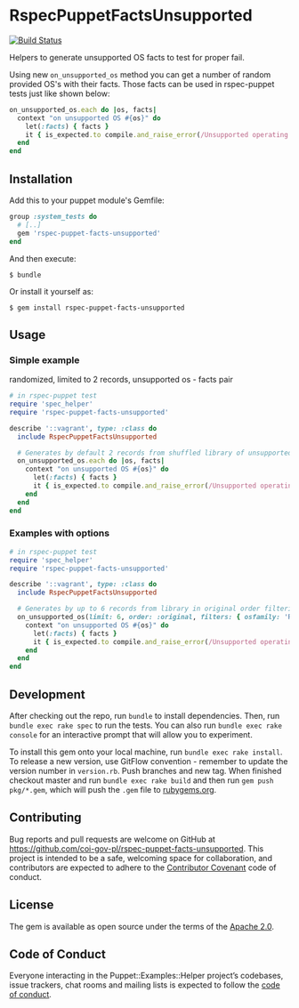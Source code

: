 # RspecPuppetFactsUnsupported

[![Build Status](https://travis-ci.org/coi-gov-pl/rspec-puppet-facts-unsupported.svg?branch=develop)](https://travis-ci.org/coi-gov-pl/rspec-puppet-facts-unsupported)

Helpers to generate unsupported OS facts to test for proper fail.

Using new `on_unsupported_os` method you can get a number of random provided OS's with their facts. Those facts can be used in rspec-puppet tests just like shown below:

```ruby
on_unsupported_os.each do |os, facts|
  context "on unsupported OS #{os}" do
    let(:facts) { facts }
    it { is_expected.to compile.and_raise_error(/Unsupported operating system/) }
  end
end
```

## Installation

Add this to your puppet module's Gemfile:

```ruby
group :system_tests do
  # [..]
  gem 'rspec-puppet-facts-unsupported'
end
```

And then execute:

    $ bundle

Or install it yourself as:

    $ gem install rspec-puppet-facts-unsupported

## Usage

### Simple example

randomized, limited to 2 records, unsupported os - facts pair

```ruby
# in rspec-puppet test
require 'spec_helper'
require 'rspec-puppet-facts-unsupported'

describe '::vagrant', type: :class do
  include RspecPuppetFactsUnsupported

  # Generates by default 2 records from shuffled library of unsupported OS's
  on_unsupported_os.each do |os, facts|
    context "on unsupported OS #{os}" do
      let(:facts) { facts }
      it { is_expected.to compile.and_raise_error(/Unsupported operating system/) }
    end
  end
end
```

### Examples with options

```ruby
# in rspec-puppet test
require 'spec_helper'
require 'rspec-puppet-facts-unsupported'

describe '::vagrant', type: :class do
  include RspecPuppetFactsUnsupported

  # Generates by up to 6 records from library in original order filtering to return only RedHat systems
  on_unsupported_os(limit: 6, order: :original, filters: { osfamily: 'RedHat' }).each do |os, facts|
    context "on unsupported OS #{os}" do
      let(:facts) { facts }
      it { is_expected.to compile.and_raise_error(/Unsupported operating system: RedHat/) }
    end
  end
end
```

## Development

After checking out the repo, run `bundle` to install dependencies. Then, run `bundle exec rake spec` to run the tests. You can also run `bundle exec rake console` for an interactive prompt that will allow you to experiment.

To install this gem onto your local machine, run `bundle exec rake install`. To release a new version, use GitFlow convention - remember to update the version number in `version.rb`. Push branches and new tag. When finished checkout master and run `bundle exec rake build` and then run `gem push pkg/*.gem`, which will push the `.gem` file to [rubygems.org](https://rubygems.org).

## Contributing

Bug reports and pull requests are welcome on GitHub at https://github.com/coi-gov-pl/rspec-puppet-facts-unsupported. This project is intended to be a safe, welcoming space for collaboration, and contributors are expected to adhere to the [Contributor Covenant](http://contributor-covenant.org) code of conduct.

## License

The gem is available as open source under the terms of the [Apache 2.0](https://opensource.org/licenses/Apache-2.0).

## Code of Conduct

Everyone interacting in the Puppet::Examples::Helper project’s codebases, issue trackers, chat rooms and mailing lists is expected to follow the [code of conduct](https://github.com/coi-gov-pl/rspec-puppet-facts-unsupported/blob/master/CODE_OF_CONDUCT.md).

